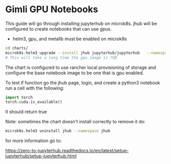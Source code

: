 # Gimli GPU Notebooks
This guide will go through installing jupyterhub on microk8s. jhub will be configured to create notebooks that can use gpus.

* helm3, gpu, and metallb must be enabled on microk8s

```bash
cd charts/
microk8s.helm3 upgrade --install jhub jupyterhub/jupyterhub   --namespace jhub --version=0.8.2 --values jhub.values.yaml --timeout 15m
# This will take a long time the gpu image is 7GB
```

The chart is configured to use rancher local provisioning of storage and configure the base notebook image to be one that is gpu enabled.

To test if function go the jhub page, login, and create a python3 notebook
run a cell with the following:
```python
import torch
torch.cuda.is_available()
```
It should return true

Note:
sometimes the chart doesn't install correctly to remove it do:

```bash
microk8s.helm3 uninstall jhub --namespace jhub
```
for more information go to:

https://zero-to-jupyterhub.readthedocs.io/en/latest/setup-jupyterhub/setup-jupyterhub.html